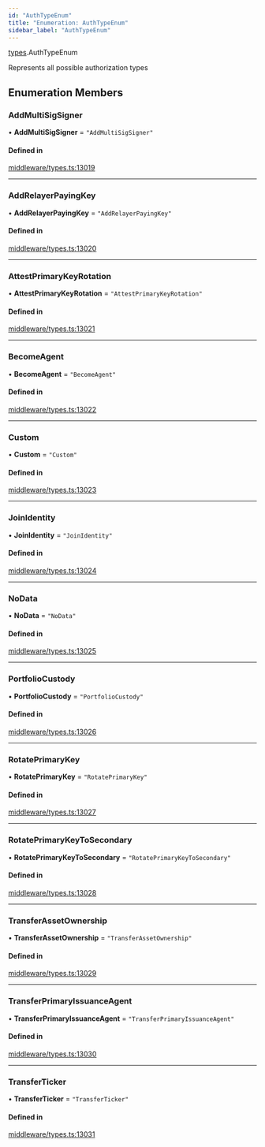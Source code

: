```yaml
---
id: "AuthTypeEnum"
title: "Enumeration: AuthTypeEnum"
sidebar_label: "AuthTypeEnum"
---
```


[types](../../../modules/Types/Types.md).AuthTypeEnum

Represents all possible authorization types

## Enumeration Members

### AddMultiSigSigner

• **AddMultiSigSigner** = ``"AddMultiSigSigner"``

#### Defined in

[middleware/types.ts:13019](https://github.com/PolymeshAssociation/polymesh-sdk/blob/8a9158669/src/middleware/types.ts#L13019)

___

### AddRelayerPayingKey

• **AddRelayerPayingKey** = ``"AddRelayerPayingKey"``

#### Defined in

[middleware/types.ts:13020](https://github.com/PolymeshAssociation/polymesh-sdk/blob/8a9158669/src/middleware/types.ts#L13020)

___

### AttestPrimaryKeyRotation

• **AttestPrimaryKeyRotation** = ``"AttestPrimaryKeyRotation"``

#### Defined in

[middleware/types.ts:13021](https://github.com/PolymeshAssociation/polymesh-sdk/blob/8a9158669/src/middleware/types.ts#L13021)

___

### BecomeAgent

• **BecomeAgent** = ``"BecomeAgent"``

#### Defined in

[middleware/types.ts:13022](https://github.com/PolymeshAssociation/polymesh-sdk/blob/8a9158669/src/middleware/types.ts#L13022)

___

### Custom

• **Custom** = ``"Custom"``

#### Defined in

[middleware/types.ts:13023](https://github.com/PolymeshAssociation/polymesh-sdk/blob/8a9158669/src/middleware/types.ts#L13023)

___

### JoinIdentity

• **JoinIdentity** = ``"JoinIdentity"``

#### Defined in

[middleware/types.ts:13024](https://github.com/PolymeshAssociation/polymesh-sdk/blob/8a9158669/src/middleware/types.ts#L13024)

___

### NoData

• **NoData** = ``"NoData"``

#### Defined in

[middleware/types.ts:13025](https://github.com/PolymeshAssociation/polymesh-sdk/blob/8a9158669/src/middleware/types.ts#L13025)

___

### PortfolioCustody

• **PortfolioCustody** = ``"PortfolioCustody"``

#### Defined in

[middleware/types.ts:13026](https://github.com/PolymeshAssociation/polymesh-sdk/blob/8a9158669/src/middleware/types.ts#L13026)

___

### RotatePrimaryKey

• **RotatePrimaryKey** = ``"RotatePrimaryKey"``

#### Defined in

[middleware/types.ts:13027](https://github.com/PolymeshAssociation/polymesh-sdk/blob/8a9158669/src/middleware/types.ts#L13027)

___

### RotatePrimaryKeyToSecondary

• **RotatePrimaryKeyToSecondary** = ``"RotatePrimaryKeyToSecondary"``

#### Defined in

[middleware/types.ts:13028](https://github.com/PolymeshAssociation/polymesh-sdk/blob/8a9158669/src/middleware/types.ts#L13028)

___

### TransferAssetOwnership

• **TransferAssetOwnership** = ``"TransferAssetOwnership"``

#### Defined in

[middleware/types.ts:13029](https://github.com/PolymeshAssociation/polymesh-sdk/blob/8a9158669/src/middleware/types.ts#L13029)

___

### TransferPrimaryIssuanceAgent

• **TransferPrimaryIssuanceAgent** = ``"TransferPrimaryIssuanceAgent"``

#### Defined in

[middleware/types.ts:13030](https://github.com/PolymeshAssociation/polymesh-sdk/blob/8a9158669/src/middleware/types.ts#L13030)

___

### TransferTicker

• **TransferTicker** = ``"TransferTicker"``

#### Defined in

[middleware/types.ts:13031](https://github.com/PolymeshAssociation/polymesh-sdk/blob/8a9158669/src/middleware/types.ts#L13031)
